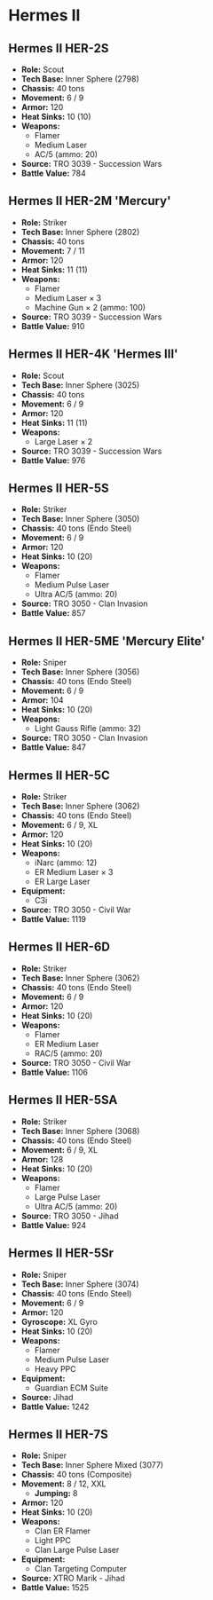 # Hermes II
## Hermes II HER-2S
- **Role:** Scout
- **Tech Base:** Inner Sphere (2798)
- **Chassis:** 40 tons
- **Movement:** 6 / 9
- **Armor:** 120
- **Heat Sinks:** 10 (10)
- **Weapons:**
  - Flamer
  - Medium Laser
  - AC/5 (ammo: 20)
- **Source:** TRO 3039 - Succession Wars
- **Battle Value:** 784

## Hermes II HER-2M 'Mercury'
- **Role:** Striker
- **Tech Base:** Inner Sphere (2802)
- **Chassis:** 40 tons
- **Movement:** 7 / 11
- **Armor:** 120
- **Heat Sinks:** 11 (11)
- **Weapons:**
  - Flamer
  - Medium Laser × 3
  - Machine Gun × 2 (ammo: 100)
- **Source:** TRO 3039 - Succession Wars
- **Battle Value:** 910

## Hermes II HER-4K 'Hermes III'
- **Role:** Scout
- **Tech Base:** Inner Sphere (3025)
- **Chassis:** 40 tons
- **Movement:** 6 / 9
- **Armor:** 120
- **Heat Sinks:** 11 (11)
- **Weapons:**
  - Large Laser × 2
- **Source:** TRO 3039 - Succession Wars
- **Battle Value:** 976

## Hermes II HER-5S
- **Role:** Striker
- **Tech Base:** Inner Sphere (3050)
- **Chassis:** 40 tons (Endo Steel)
- **Movement:** 6 / 9
- **Armor:** 120
- **Heat Sinks:** 10 (20)
- **Weapons:**
  - Flamer
  - Medium Pulse Laser
  - Ultra AC/5 (ammo: 20)
- **Source:** TRO 3050 - Clan Invasion
- **Battle Value:** 857

## Hermes II HER-5ME 'Mercury Elite'
- **Role:** Sniper
- **Tech Base:** Inner Sphere (3056)
- **Chassis:** 40 tons (Endo Steel)
- **Movement:** 6 / 9
- **Armor:** 104
- **Heat Sinks:** 10 (20)
- **Weapons:**
  - Light Gauss Rifle (ammo: 32)
- **Source:** TRO 3050 - Clan Invasion
- **Battle Value:** 847

## Hermes II HER-5C
- **Role:** Striker
- **Tech Base:** Inner Sphere (3062)
- **Chassis:** 40 tons (Endo Steel)
- **Movement:** 6 / 9, XL
- **Armor:** 120
- **Heat Sinks:** 10 (20)
- **Weapons:**
  - iNarc (ammo: 12)
  - ER Medium Laser × 3
  - ER Large Laser
- **Equipment:**
  - C3i
- **Source:** TRO 3050 - Civil War
- **Battle Value:** 1119

## Hermes II HER-6D
- **Role:** Striker
- **Tech Base:** Inner Sphere (3062)
- **Chassis:** 40 tons (Endo Steel)
- **Movement:** 6 / 9
- **Armor:** 120
- **Heat Sinks:** 10 (20)
- **Weapons:**
  - Flamer
  - ER Medium Laser
  - RAC/5 (ammo: 20)
- **Source:** TRO 3050 - Civil War
- **Battle Value:** 1106

## Hermes II HER-5SA
- **Role:** Striker
- **Tech Base:** Inner Sphere (3068)
- **Chassis:** 40 tons (Endo Steel)
- **Movement:** 6 / 9, XL
- **Armor:** 128
- **Heat Sinks:** 10 (20)
- **Weapons:**
  - Flamer
  - Large Pulse Laser
  - Ultra AC/5 (ammo: 20)
- **Source:** TRO 3050 - Jihad
- **Battle Value:** 924

## Hermes II HER-5Sr
- **Role:** Sniper
- **Tech Base:** Inner Sphere (3074)
- **Chassis:** 40 tons (Endo Steel)
- **Movement:** 6 / 9
- **Armor:** 120
- **Gyroscope:** XL Gyro
- **Heat Sinks:** 10 (20)
- **Weapons:**
  - Flamer
  - Medium Pulse Laser
  - Heavy PPC
- **Equipment:**
  - Guardian ECM Suite
- **Source:** Jihad
- **Battle Value:** 1242

## Hermes II HER-7S
- **Role:** Sniper
- **Tech Base:** Inner Sphere Mixed (3077)
- **Chassis:** 40 tons (Composite)
- **Movement:** 8 / 12, XXL
  - **Jumping:** 8
- **Armor:** 120
- **Heat Sinks:** 10 (20)
- **Weapons:**
  - Clan ER Flamer
  - Light PPC
  - Clan Large Pulse Laser
- **Equipment:**
  - Clan Targeting Computer
- **Source:** XTRO Marik - Jihad
- **Battle Value:** 1525

